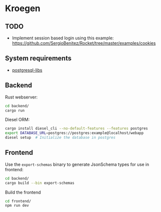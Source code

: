 # Kroegen

## TODO

- Implement session based login using this example: https://github.com/SergioBenitez/Rocket/tree/master/examples/cookies

## System requirements

- [postgresql-libs](https://archlinux.org/packages/extra/x86_64/postgresql-libs/)

## Backend

Rust webserver:
```bash
cd backend/
cargo run
```

Diesel ORM:
```bash
cargo install diesel_cli --no-default-features --features postgres
export DATABASE_URL=postgres://postgres:example@localhost/webapp
diesel setup  # Initialize the database in postgres
```


## Frontend

Use the `export-schemas` binary to generate JsonSchema types for use in frontend:
```bash
cd backend/
cargo build --bin export-schemas
```

Build the frontend
```bash
cd frontend/
npm run dev
```
